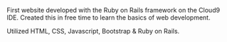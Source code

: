 First website developed with the Ruby on Rails framework on the Cloud9 IDE. Created this in free time to learn the basics of web development.

Utilized HTML, CSS, Javascript, Bootstrap & Ruby on Rails.
